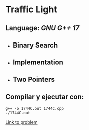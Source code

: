 # Traffic Light

## **Language:** *GNU G++ 17*

* ## Binary Search
* ## Implementation
* ## Two Pointers

## **Compilar y ejecutar con**:

```
g++ -o 1744C.out 1744C.cpp
./1744C.out
```

[Link to problem](https://codeforces.com/problemset/problem/1744/C)
